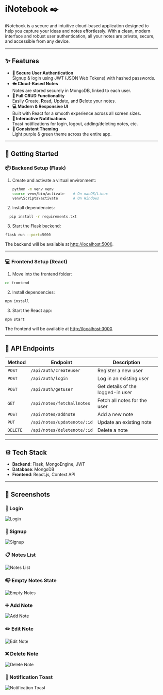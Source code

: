 # iNotebook ✒️

iNotebook is a secure and intuitive cloud-based application designed to help you capture your ideas and notes effortlessly. With a clean, modern interface and robust user authentication, all your notes are private, secure, and accessible from any device.

---

## ✨ Features

- **🔐 Secure User Authentication**  
  Signup & login using JWT (JSON Web Tokens) with hashed passwords.
- **☁️ Cloud-Based Notes**  
  Notes are stored securely in MongoDB, linked to each user.
- **📝 Full CRUD Functionality**  
  Easily **C**reate, **R**ead, **U**pdate, and **D**elete your notes.
- **💻 Modern & Responsive UI**  
  Built with React for a smooth experience across all screen sizes.
- **🔔 Interactive Notifications**  
  Toast notifications for login, logout, adding/deleting notes, etc.
- **🎨 Consistent Theming**  
  Light purple & green theme across the entire app.

---

## 🚀 Getting Started

### 📦 Backend Setup (Flask)

1. Create and activate a virtual environment:

   ```bash
   python -m venv venv
   source venv/bin/activate    # On macOS/Linux
   venv\Scripts\activate       # On Windows
   ```

2. Install dependencies:

```bash
  pip install -r requirements.txt
```

3. Start the Flask backend:

```bash
flask run --port=5000
```

The backend will be available at [http://localhost:5000](http://localhost:5000).

---

### 💻 Frontend Setup (React)

1. Move into the frontend folder:

```bash
cd frontend
```

2. Install dependencies:

```bash
npm install
```

3. Start the React app:

```bash
npm start
```

The frontend will be available at [http://localhost:3000](http://localhost:3000).

---

## 📄 API Endpoints

| Method   | Endpoint                    | Description                       |
| -------- | --------------------------- | --------------------------------- |
| `POST`   | `/api/auth/createuser`      | Register a new user               |
| `POST`   | `/api/auth/login`           | Log in an existing user           |
| `POST`   | `/api/auth/getuser`         | Get details of the logged-in user |
| `GET`    | `/api/notes/fetchallnotes`  | Fetch all notes for the user      |
| `POST`   | `/api/notes/addnote`        | Add a new note                    |
| `PUT`    | `/api/notes/updatenote/:id` | Update an existing note           |
| `DELETE` | `/api/notes/deletenote/:id` | Delete a note                     |

---

## ⚙️ Tech Stack

- **Backend**: Flask, MongoEngine, JWT
- **Database**: MongoDB
- **Frontend**: React.js, Context API

---

## 📸 Screenshots

### 🔑 Login

![Login](image.png)

### 📝 Signup

![Signup](image-1.png)

### 📋 Notes List

![Notes List](image-4.png)

### 📭 Empty Notes State

![Empty Notes](image-2.png)

### ➕ Add Note

![Add Note](image-3.png)

### ✏️ Edit Note

![Edit Note](image-5.png)

### ❌ Delete Note

![Delete Note](image-6.png)

### 🔔 Notification Toast

![Notification Toast](image-7.png)
